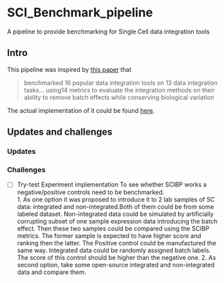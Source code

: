 # SCI_Benchmark_pipeline
A pipeline to provide benchmarking for Single Cell data integration tools
## Intro
This pipeline was inspired by  [this paper](./Papers_and_refs/SCBIP_paper.pdf)
that   
> benchmarked 16 popular data integration tools on 13 data integration tasks... using14 metrics to evaluate 
the integration methods on their ability to remove batch effects while conserving biological variation

The actual implementation of it could be found [here](https://github.com/theislab/scib-reproducibility).
## Updates and challenges 
### Updates
### Challenges 
- [ ] Try-test Experiment implementation
      To see whether SCIBP works a negative/positive controls need to be benchmarked.  
      1. As one option it was proposed to introduce it to 2 lab samples of SC data: integrated and non-integrated.Both of them could be from some labeled dataset. Non-integrated data could be simulated by artificially corrupting subset of 
         one sample expression data introducing the batch effect. Then these two samples could be compared using the SCIBP metrics. The former sample is expected to have higher score and ranking then the latter.
         The Positive control could be manufactured the same way. Integrated data could be randomly assigned batch labels. The score of this control should be higher than the negative one.
      2. As second option, take some open-source integrated and non-integrated data and compare them.

